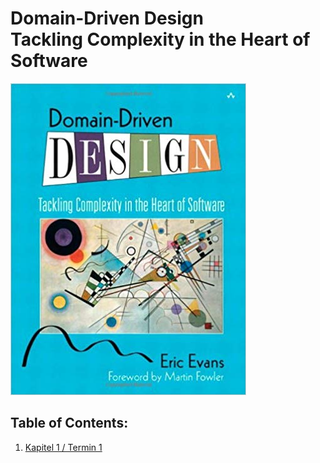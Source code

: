 # Domain-Driven Design <br/> Tackling Complexity in the Heart of Software

![Cover](./img/DDD_Cover.jpg)

## Table of Contents:

1. [Kapitel 1 / Termin 1](./Kapitel1_2.md)